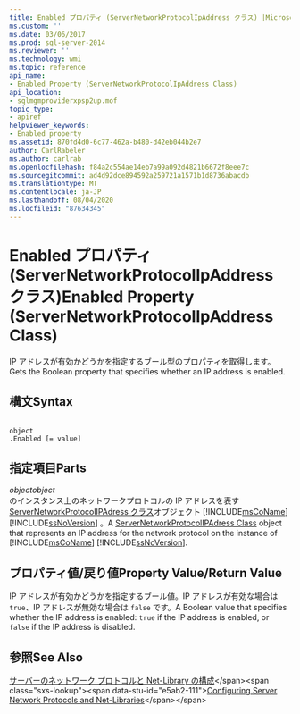 ```yaml
---
title: Enabled プロパティ (ServerNetworkProtocolIpAddress クラス) |Microsoft Docs
ms.custom: ''
ms.date: 03/06/2017
ms.prod: sql-server-2014
ms.reviewer: ''
ms.technology: wmi
ms.topic: reference
api_name:
- Enabled Property (ServerNetworkProtocolIpAddress Class)
api_location:
- sqlmgmproviderxpsp2up.mof
topic_type:
- apiref
helpviewer_keywords:
- Enabled property
ms.assetid: 870fd4d0-6c77-462a-b480-d42eb044b2e7
author: CarlRabeler
ms.author: carlrab
ms.openlocfilehash: f84a2c554ae14eb7a99a092d4821b6672f8eee7c
ms.sourcegitcommit: ad4d92dce894592a259721a1571b1d8736abacdb
ms.translationtype: MT
ms.contentlocale: ja-JP
ms.lasthandoff: 08/04/2020
ms.locfileid: "87634345"
---
```

# <a name="enabled-property-servernetworkprotocolipaddress-class"></a><span data-ttu-id="e5ab2-102">Enabled プロパティ (ServerNetworkProtocolIpAddress クラス)</span><span class="sxs-lookup"><span data-stu-id="e5ab2-102">Enabled Property (ServerNetworkProtocolIpAddress Class)</span></span>
  <span data-ttu-id="e5ab2-103">IP アドレスが有効かどうかを指定するブール型のプロパティを取得します。</span><span class="sxs-lookup"><span data-stu-id="e5ab2-103">Gets the Boolean property that specifies whether an IP address is enabled.</span></span>  
  
## <a name="syntax"></a><span data-ttu-id="e5ab2-104">構文</span><span class="sxs-lookup"><span data-stu-id="e5ab2-104">Syntax</span></span>  
  
```  
  
object  
.Enabled [= value]  
```  
  
## <a name="parts"></a><span data-ttu-id="e5ab2-105">指定項目</span><span class="sxs-lookup"><span data-stu-id="e5ab2-105">Parts</span></span>  
 <span data-ttu-id="e5ab2-106">*object*</span><span class="sxs-lookup"><span data-stu-id="e5ab2-106">*object*</span></span>  
 <span data-ttu-id="e5ab2-107">のインスタンス上のネットワークプロトコルの IP アドレスを表す[ServerNetworkProtocolIPAdress クラス](servernetworkprotocolipaddress-class.md)オブジェクト [!INCLUDE[msCoName](../../../includes/msconame-md.md)] [!INCLUDE[ssNoVersion](../../../includes/ssnoversion-md.md)] 。</span><span class="sxs-lookup"><span data-stu-id="e5ab2-107">A [ServerNetworkProtocolIPAdress Class](servernetworkprotocolipaddress-class.md) object that represents an IP address for the network protocol on the instance of [!INCLUDE[msCoName](../../../includes/msconame-md.md)] [!INCLUDE[ssNoVersion](../../../includes/ssnoversion-md.md)].</span></span>  
  
## <a name="property-valuereturn-value"></a><span data-ttu-id="e5ab2-108">プロパティ値/戻り値</span><span class="sxs-lookup"><span data-stu-id="e5ab2-108">Property Value/Return Value</span></span>  
 <span data-ttu-id="e5ab2-109">IP アドレスが有効かどうかを指定するブール値。IP アドレスが有効な場合は `true`、IP アドレスが無効な場合は `false` です。</span><span class="sxs-lookup"><span data-stu-id="e5ab2-109">A Boolean value that specifies whether the IP address is enabled: `true` if the IP address is enabled, or `false` if the IP address is disabled.</span></span>  
  
## <a name="see-also"></a><span data-ttu-id="e5ab2-110">参照</span><span class="sxs-lookup"><span data-stu-id="e5ab2-110">See Also</span></span>  
 <span data-ttu-id="e5ab2-111">[サーバーのネットワーク プロトコルと Net-Library の構成](https://msdn.microsoft.com/library/ms177485\(v=sql.100\).aspx)</span><span class="sxs-lookup"><span data-stu-id="e5ab2-111">[Configuring Server Network Protocols and Net-Libraries](https://msdn.microsoft.com/library/ms177485\(v=sql.100\).aspx)</span></span>  
  
  
